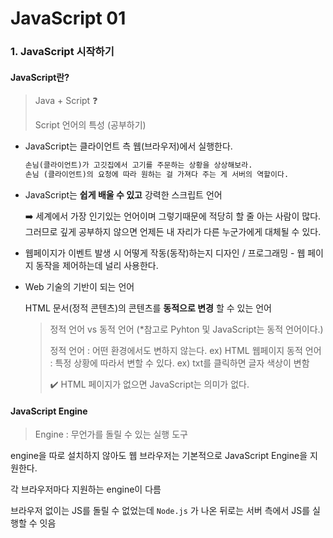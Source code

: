 # JavaScript 01



### 1. JavaScript 시작하기

#### JavaScript란?

> Java + Script :question:
>
> Script 언어의 특성 (공부하기)



- JavaScript는 클라이언트 측 웹(브라우저)에서 실행한다. 

  ```tex
  손님(클라이언트)가 고깃집에서 고기를 주문하는 상황을 상상해보라.
  손님 (클라이언트)의 요청에 따라 원하는 걸 가져다 주는 게 서버의 역할이다. 
  ```

- JavaScript는 **쉽게 배울 수 있고** 강력한 스크립트 언어

  :arrow_right: 세계에서 가장 인기있는 언어이며 그렇기때문에 적당히 할 줄 아는 사람이 많다. 그러므로 깊게 공부하지 않으면 언제든 내 자리가 다른 누군가에게 대체될 수 있다.

- 웹페이지가 이벤트 발생 시 어떻게 작동(동작)하는지 디자인 / 프로그래밍 - 웹 페이지 동작을 제어하는데 널리 사용한다. 

- Web 기술의 기반이 되는 언어

  HTML 문서(정적 콘텐츠)의 콘텐츠를 **동적으로 변경** 할 수 있는 언어

  > 정적 언어 vs 동적 언어 (*참고로 Pyhton 및 JavaScript는 동적 언어이다.)
  >
  >
  > 정적 언어 : 어떤 환경에서도 변하지 않는다. ex) HTML 웹페이지
  > 동적 언어 : 특정 상황에 따라서 변할 수 있다. ex) txt를 클릭하면 글자 색상이 변함
  >
  >
  > :heavy_check_mark: HTML 페이지가 없으면 JavaScript는 의미가 없다. 



#### JavaScript Engine

> Engine : 무언가를 돌릴 수 있는 실행 도구



engine을 따로 설치하지 않아도 웹 브라우저는 기본적으로 JavaScript Engine을 지원한다.

각 브라우저마다 지원하는 engine이 다름

브라우저 없이는 JS를 돌릴 수 없었는데 `Node.js` 가 나온 뒤로는 서버 측에서 JS를 실행할 수 잇음







